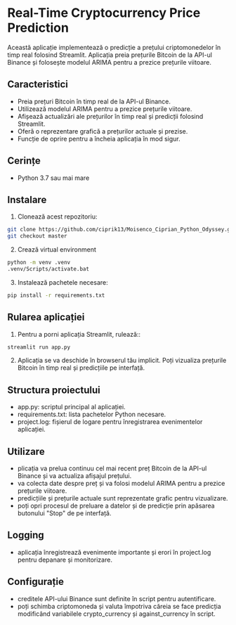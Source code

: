 # Real-Time Cryptocurrency Price Prediction

Această aplicație implementează o predicție a prețului criptomonedelor în timp real folosind Streamlit. Aplicația preia prețurile Bitcoin de la API-ul Binance și folosește modelul ARIMA pentru a prezice prețurile viitoare.

## Caracteristici

- Preia prețuri Bitcoin în timp real de la API-ul Binance.
- Utilizează modelul ARIMA pentru a prezice prețurile viitoare.
- Afișează actualizări ale prețurilor în timp real și predicții folosind Streamlit.
- Oferă o reprezentare grafică a prețurilor actuale și prezise.
- Funcție de oprire pentru a încheia aplicația în mod sigur.

## Cerințe

- Python 3.7 sau mai mare

## Instalare

1. Clonează acest repozitoriu:

```bash
git clone https://github.com/ciprik13/Moisenco_Ciprian_Python_Odyssey.git
git checkout master
```
2. Crează virtual environment 
```bash
python -m venv .venv
.venv/Scripts/activate.bat
```

3. Instalează pachetele necesare:

```bash
pip install -r requirements.txt
```

## Rularea aplicației

1. Pentru a porni aplicația Streamlit, rulează::

```bash
streamlit run app.py
```

2. Aplicația se va deschide în browserul tău implicit. Poți vizualiza prețurile Bitcoin în timp real și predicțiile pe interfață.

## Structura proiectului
- app.py: scriptul principal al aplicației.
- requirements.txt: lista pachetelor Python necesare.
- project.log: fișierul de logare pentru înregistrarea evenimentelor aplicației.

## Utilizare
- plicația va prelua continuu cel mai recent preț Bitcoin de la API-ul Binance și va actualiza afișajul prețului. 
- va colecta date despre preț și va folosi modelul ARIMA pentru a prezice prețurile viitoare.
- predicțiile și prețurile actuale sunt reprezentate grafic pentru vizualizare.
- poți opri procesul de preluare a datelor și de predicție prin apăsarea butonului "Stop" de pe interfață.

## Logging
- aplicația înregistrează evenimente importante și erori în project.log pentru depanare și monitorizare.

## Configurație
- creditele API-ului Binance sunt definite în script pentru autentificare.
- poți schimba criptomoneda și valuta împotriva căreia se face predicția modificând variabilele crypto_currency și against_currency în script.

